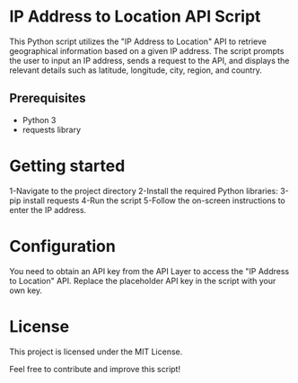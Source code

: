 # IP Address to Location API Script

This Python script utilizes the "IP Address to Location" API to retrieve geographical information based on a given IP address. The script prompts the user to input an IP address, sends a request to the API, and displays the relevant details such as latitude, longitude, city, region, and country.

## Prerequisites

- Python 3
- requests library

# Getting started 
 1-Navigate to the project directory
2-Install the required Python libraries:
3-pip install requests
4-Run the script
5-Follow the on-screen instructions to enter the IP address.


# Configuration
You need to obtain an API key from the API Layer to access the "IP Address to Location" API. Replace the placeholder API key in the script with your own key.

# License
This project is licensed under the MIT License.

Feel free to contribute and improve this script!
